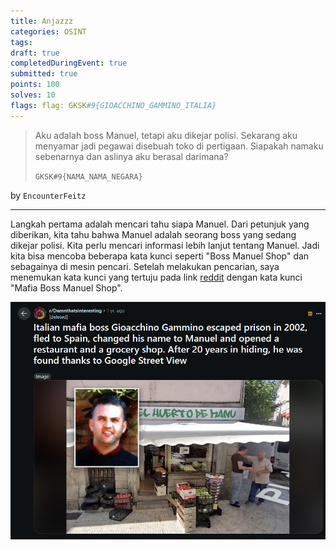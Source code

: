 ```yaml
---
title: Anjazzz
categories: OSINT
tags: 
draft: true
completedDuringEvent: true
submitted: true
points: 100
solves: 10
flags: flag: GKSK#9{GIOACCHINO_GAMMINO_ITALIA}
---
```

> Aku adalah boss Manuel, tetapi aku dikejar polisi. Sekarang aku menyamar jadi pegawai disebuah toko di pertigaan. Siapakah namaku sebenarnya dan aslinya aku berasal darimana?
>
> `GKSK#9{NAMA_NAMA_NEGARA}`

by `EncounterFeitz`

---

Langkah pertama adalah mencari tahu siapa Manuel. Dari petunjuk yang diberikan, kita tahu bahwa Manuel adalah seorang boss yang sedang dikejar polisi. Kita perlu mencari informasi lebih lanjut tentang Manuel. Jadi kita bisa mencoba beberapa kata kunci seperti "Boss Manuel Shop" dan sebagainya di mesin pencari. Setelah melakukan pencarian, saya menemukan kata kunci yang tertuju pada link [reddit](https://www.reddit.com/r/Damnthatsinteresting/comments/1byskj3/italian_mafia_boss_gioacchino_gammino_escaped/) dengan kata kunci "Mafia Boss Manuel Shop".

![alt text](image.png)
